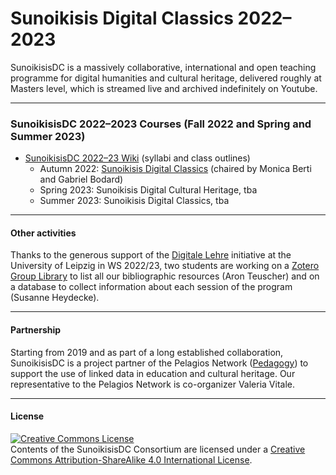 # Sunoikisis Digital Classics 2022–2023

SunoikisisDC is a massively collaborative, international and open teaching programme for digital humanities and cultural heritage, delivered roughly at Masters level, which is streamed live and archived indefinitely on Youtube.

***
### SunoikisisDC 2022–2023 Courses (Fall 2022 and Spring and Summer 2023)

* [SunoikisisDC 2022–23 Wiki](https://github.com/SunoikisisDC/SunoikisisDC-2022-2023/wiki) (syllabi and class outlines)
   * Autumn 2022: [Sunoikisis Digital Classics](https://github.com/SunoikisisDC/SunoikisisDC-2022-2023/wiki/Autumn-2022-Sunoikisis-DC) (chaired by Monica Berti and Gabriel Bodard)
   * Spring 2023: Sunoikisis Digital Cultural Heritage, tba
   * Summer 2023: Sunoikisis Digital Classics, tba

***
#### Other activities
Thanks to the generous support of the [Digitale Lehre](https://www.zls.uni-leipzig.de/newsdetail/artikel/projektfoerderung-digitale-lehre-innovativ-und-vernetzt-2022-10-10) initiative at the University of Leipzig in WS 2022/23, two students are working on a [Zotero Group Library](https://www.zotero.org/groups/4303839/sunoikisisdc) to list all our bibliographic resources (Aron Teuscher) and on a database to collect information about each session of the program (Susanne Heydecke).

***
#### Partnership
Starting from 2019 and as part of a long established collaboration, SunoikisisDC is a project partner of the Pelagios Network ([Pedagogy](https://pelagios.org/activities/pedagogy/)) to support the use of linked data in education and cultural heritage. Our representative to the Pelagios Network is co-organizer Valeria Vitale.

***
#### License

<a rel="license" href="http://creativecommons.org/licenses/by-sa/4.0/"><img alt="Creative Commons License" style="border-width:0" src="https://i.creativecommons.org/l/by-sa/4.0/88x31.png" /></a><br />Contents of the SunoikisisDC Consortium are licensed under a <a rel="license" href="http://creativecommons.org/licenses/by-sa/4.0/">Creative Commons Attribution-ShareAlike 4.0 International License</a>.
